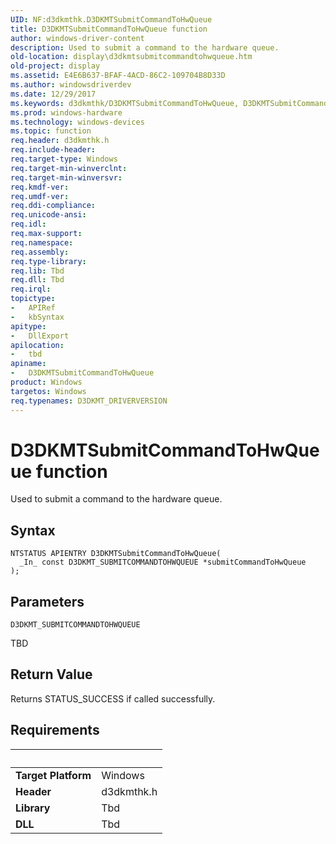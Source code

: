 ```yaml
---
UID: NF:d3dkmthk.D3DKMTSubmitCommandToHwQueue
title: D3DKMTSubmitCommandToHwQueue function
author: windows-driver-content
description: Used to submit a command to the hardware queue.
old-location: display\d3dkmtsubmitcommandtohwqueue.htm
old-project: display
ms.assetid: E4E6B637-BFAF-4ACD-86C2-109704B8D33D
ms.author: windowsdriverdev
ms.date: 12/29/2017
ms.keywords: d3dkmthk/D3DKMTSubmitCommandToHwQueue, D3DKMTSubmitCommandToHwQueue function [Display Devices], D3DKMTSubmitCommandToHwQueue, display.d3dkmtsubmitcommandtohwqueue
ms.prod: windows-hardware
ms.technology: windows-devices
ms.topic: function
req.header: d3dkmthk.h
req.include-header: 
req.target-type: Windows
req.target-min-winverclnt: 
req.target-min-winversvr: 
req.kmdf-ver: 
req.umdf-ver: 
req.ddi-compliance: 
req.unicode-ansi: 
req.idl: 
req.max-support: 
req.namespace: 
req.assembly: 
req.type-library: 
req.lib: Tbd
req.dll: Tbd
req.irql: 
topictype:
-	APIRef
-	kbSyntax
apitype:
-	DllExport
apilocation:
-	tbd
apiname:
-	D3DKMTSubmitCommandToHwQueue
product: Windows
targetos: Windows
req.typenames: D3DKMT_DRIVERVERSION
---
```



# D3DKMTSubmitCommandToHwQueue function
Used to submit a command to the hardware queue.

## Syntax

````
NTSTATUS APIENTRY D3DKMTSubmitCommandToHwQueue(
  _In_ const D3DKMT_SUBMITCOMMANDTOHWQUEUE *submitCommandToHwQueue
);
````

## Parameters

`D3DKMT_SUBMITCOMMANDTOHWQUEUE`

TBD


## Return Value

Returns STATUS_SUCCESS if called successfully.


## Requirements
| &nbsp; | &nbsp; |
| ---- |:---- |
| **Target Platform** | Windows |
| **Header** | d3dkmthk.h |
| **Library** | Tbd |
| **DLL** | Tbd |